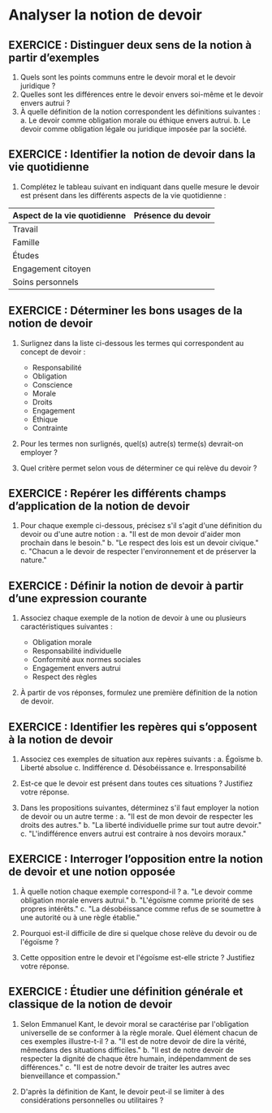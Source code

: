 # Analyser la notion de devoir

## EXERCICE : Distinguer deux sens de la notion à partir d’exemples
1. Quels sont les points communs entre le devoir moral et le devoir juridique ?
2. Quelles sont les différences entre le devoir envers soi-même et le devoir envers autrui ?
3. À quelle définition de la notion correspondent les définitions suivantes :
   a. Le devoir comme obligation morale ou éthique envers autrui.
   b. Le devoir comme obligation légale ou juridique imposée par la société.

## EXERCICE : Identifier la notion de devoir dans la vie quotidienne
1. Complétez le tableau suivant en indiquant dans quelle mesure le devoir est présent dans les différents aspects de la vie quotidienne :

| Aspect de la vie quotidienne | Présence du devoir |
|-----------------------------|--------------------|
| Travail                     |                    |
| Famille                     |                    |
| Études                      |                    |
| Engagement citoyen          |                    |
| Soins personnels            |                    |

## EXERCICE : Déterminer les bons usages de la notion de devoir
1. Surlignez dans la liste ci-dessous les termes qui correspondent au concept de devoir :
   - Responsabilité
   - Obligation
   - Conscience
   - Morale
   - Droits
   - Engagement
   - Éthique
   - Contrainte

2. Pour les termes non surlignés, quel(s) autre(s) terme(s) devrait-on employer ?

3. Quel critère permet selon vous de déterminer ce qui relève du devoir ?

## EXERCICE : Repérer les différents champs d’application de la notion de devoir
1. Pour chaque exemple ci-dessous, précisez s'il s'agit d'une définition du devoir ou d'une autre notion :
   a. "Il est de mon devoir d'aider mon prochain dans le besoin."
   b. "Le respect des lois est un devoir civique."
   c. "Chacun a le devoir de respecter l'environnement et de préserver la nature."

## EXERCICE : Définir la notion de devoir à partir d’une expression courante
1. Associez chaque exemple de la notion de devoir à une ou plusieurs caractéristiques suivantes :
   - Obligation morale
   - Responsabilité individuelle
   - Conformité aux normes sociales
   - Engagement envers autrui
   - Respect des règles

2. À partir de vos réponses, formulez une première définition de la notion de devoir.

## EXERCICE : Identifier les repères qui s’opposent à la notion de devoir
1. Associez ces exemples de situation aux repères suivants :
   a. Égoïsme
   b. Liberté absolue
   c. Indifférence
   d. Désobéissance
   e. Irresponsabilité

2. Est-ce que le devoir est présent dans toutes ces situations ? Justifiez votre réponse.

3. Dans les propositions suivantes, déterminez s'il faut employer la notion de devoir ou un autre terme :
   a. "Il est de mon devoir de respecter les droits des autres."
   b. "La liberté individuelle prime sur tout autre devoir."
   c. "L'indifférence envers autrui est contraire à nos devoirs moraux."

## EXERCICE : Interroger l’opposition entre la notion de devoir et une notion opposée
1. À quelle notion chaque exemple correspond-il ?
   a. "Le devoir comme obligation morale envers autrui."
   b. "L'égoïsme comme priorité de ses propres intérêts."
   c. "La désobéissance comme refus de se soumettre à une autorité ou à une règle établie."

2. Pourquoi est-il difficile de dire si quelque chose relève du devoir ou de l'égoïsme ?

3. Cette opposition entre le devoir et l'égoïsme est-elle stricte ? Justifiez votre réponse.

## EXERCICE : Étudier une définition générale et classique de la notion de devoir
1. Selon Emmanuel Kant, le devoir moral se caractérise par l'obligation universelle de se conformer à la règle morale. Quel élément chacun de ces exemples illustre-t-il ?
   a. "Il est de notre devoir de dire la vérité, mêmedans des situations difficiles."
   b. "Il est de notre devoir de respecter la dignité de chaque être humain, indépendamment de ses différences."
   c. "Il est de notre devoir de traiter les autres avec bienveillance et compassion."

2. D'après la définition de Kant, le devoir peut-il se limiter à des considérations personnelles ou utilitaires ?